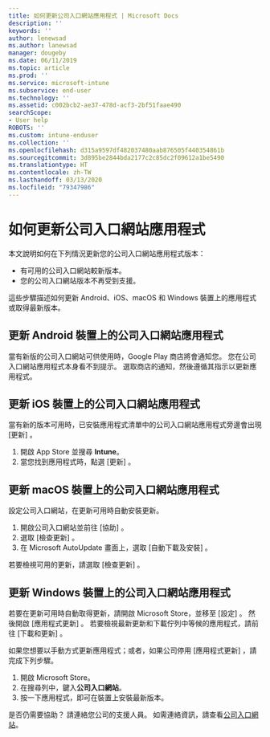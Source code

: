 ```yaml
---
title: 如何更新公司入口網站應用程式 | Microsoft Docs
description: ''
keywords: ''
author: lenewsad
ms.author: lanewsad
manager: dougeby
ms.date: 06/11/2019
ms.topic: article
ms.prod: ''
ms.service: microsoft-intune
ms.subservice: end-user
ms.technology: ''
ms.assetid: c002bcb2-ae37-478d-acf3-2bf51faae490
searchScope:
- User help
ROBOTS: ''
ms.custom: intune-enduser
ms.collection: ''
ms.openlocfilehash: d315a9597df482037480aab876505f440354861b
ms.sourcegitcommit: 3d895be2844bda2177c2c85dc2f09612a1be5490
ms.translationtype: HT
ms.contentlocale: zh-TW
ms.lasthandoff: 03/13/2020
ms.locfileid: "79347986"
---
```

# <a name="how-to-update-the-company-portal-app"></a>如何更新公司入口網站應用程式

本文說明如何在下列情況更新您的公司入口網站應用程式版本：  
* 有可用的公司入口網站較新版本。
* 您的公司入口網站版本不再受到支援。

這些步驟描述如何更新 Android、iOS、macOS 和 Windows 裝置上的應用程式或取得最新版本。    

## <a name="update-the-company-portal-app-on-your-android-device"></a>更新 Android 裝置上的公司入口網站應用程式  

當有新版的公司入口網站可供使用時，Google Play 商店將會通知您。 您在公司入口網站應用程式本身看不到提示。 選取商店的通知，然後遵循其指示以更新應用程式。 

## <a name="update-the-company-portal-app-on-your-ios-device"></a>更新 iOS 裝置上的公司入口網站應用程式  

當有新的版本可用時，已安裝應用程式清單中的公司入口網站應用程式旁邊會出現 [更新]  。  

1. 開啟 App Store 並搜尋 **Intune**。  
2. 當您找到應用程式時，點選 [更新]  。  

## <a name="update-the-company-portal-app-on-your-macos-device"></a>更新 macOS 裝置上的公司入口網站應用程式

設定公司入口網站，在更新可用時自動安裝更新。 

1. 開啟公司入口網站並前往 [協助]  。 
2. 選取 [檢查更新]  。 
3. 在 Microsoft AutoUpdate 畫面上，選取 [自動下載及安裝]  。 

若要檢視可用的更新，請選取 [檢查更新]  。  

## <a name="update-the-company-portal-app-on-your-windows-device"></a>更新 Windows 裝置上的公司入口網站應用程式
若要在更新可用時自動取得更新，請開啟 Microsoft Store，並移至 [設定]  。 然後開啟 [應用程式更新]  。 若要檢視最新更新和下載佇列中等候的應用程式，請前往 [下載和更新]  。  

如果您想要以手動方式更新應用程式；或者，如果公司停用 [應用程式更新]  ，請完成下列步驟。  
1. 開啟 Microsoft Store。
2. 在搜尋列中，鍵入**公司入口網站**。
3. 按一下應用程式，即可在裝置上安裝最新版本。 


是否仍需要協助？ 請連絡您公司的支援人員。 如需連絡資訊，請查看[公司入口網站](https://go.microsoft.com/fwlink/?linkid=2010980)。
